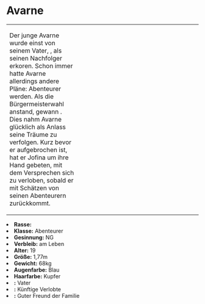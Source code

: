 # Avarne

<primary-label ref="npc"/>

<secondary-label ref="faergria"/>

<secondary-label ref="thaugrien"/>

<secondary-label ref="justicia"/>

<table>
<tr><td>
<p>
Der junge Avarne wurde einst von seinem Vater, <a href="Hosgrid.md"></a>, als seinen Nachfolger erkoren. Schon immer
hatte Avarne allerdings andere Pläne: Abenteurer werden. Als die Bürgermeisterwahl anstand, gewann
<a href="Jofina.md"></a>. Dies nahm Avarne glücklich als Anlass seine Träume zu verfolgen. Kurz bevor er aufgebrochen
ist, hat er Jofina um ihre Hand gebeten, mit dem Versprechen sich zu verloben, sobald er mit Schätzen von seinen
Abenteurern zurückkommt.
</p>

</td><td width="300">
<!-- Edit here -->
<img src="avarne.png" alt="" />
</td></tr>
</table>

<procedure title="Allgemeine Informationen">
<list columns="2">
<li><b>Rasse:</b> <a href="Folks.md" anchor="menschen"></a></li>
<li><b>Klasse:</b> Abenteurer</li>
<li><b>Gesinnung:</b> NG</li>
<li><b>Verbleib:</b> am Leben</li>
</list>
</procedure>

<procedure title="Aussehen">
<list columns="3">
<li><b>Alter:</b> 19</li>
<li><b>Größe:</b> 1,77m</li>
<li><b>Gewicht:</b> 68kg</li>
<li><b>Augenfarbe:</b> Blau</li>
<li><b>Haarfarbe:</b> Kupfer</li>
</list>
</procedure>

<procedure title="Beziehungen">
<list columns="2">
<li><b><a href="Hosgrid.md"></a>:</b> Vater</li>
<li><b><a href="Jofina.md"></a>:</b> Künftige Verlobte</li>
<li><b><a href="Burdig.md"></a>:</b> Guter Freund der Familie</li>
</list>
</procedure>

<!--
## Notizen

- **Ziele:** 
- **Geheimnisse:** 
-->